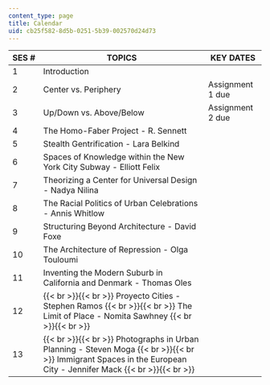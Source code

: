 ```yaml
---
content_type: page
title: Calendar
uid: cb25f582-8d5b-0251-5b39-002570d24d73
---
```


| SES # | TOPICS | KEY DATES |
| --- | --- | --- |
| 1 | Introduction |  |
| 2 | Center vs. Periphery | Assignment 1 due |
| 3 | Up/Down vs. Above/Below | Assignment 2 due |
| 4 | The Homo-Faber Project - R. Sennett |  |
| 5 | Stealth Gentrification - Lara Belkind |  |
| 6 | Spaces of Knowledge within the New York City Subway - Elliott Felix |  |
| 7 | Theorizing a Center for Universal Design - Nadya Nilina |  |
| 8 | The Racial Politics of Urban Celebrations - Annis Whitlow |  |
| 9 | Structuring Beyond Architecture - David Foxe |  |
| 10 | The Architecture of Repression - Olga Touloumi |  |
| 11 | Inventing the Modern Suburb in California and Denmark - Thomas Oles |  |
| 12 |  {{< br >}}{{< br >}} Proyecto Cities - Stephen Ramos {{< br >}}{{< br >}} The Limit of Place - Nomita Sawhney {{< br >}}{{< br >}}  |  |
| 13 |  {{< br >}}{{< br >}} Photographs in Urban Planning - Steven Moga {{< br >}}{{< br >}} Immigrant Spaces in the European City - Jennifer Mack {{< br >}}{{< br >}}  |